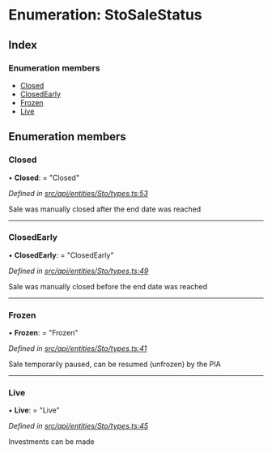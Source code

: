 # Enumeration: StoSaleStatus

## Index

### Enumeration members

* [Closed](stosalestatus.md#closed)
* [ClosedEarly](stosalestatus.md#closedearly)
* [Frozen](stosalestatus.md#frozen)
* [Live](stosalestatus.md#live)

## Enumeration members

###  Closed

• **Closed**: = "Closed"

*Defined in [src/api/entities/Sto/types.ts:53](https://github.com/PolymathNetwork/polymesh-sdk/blob/c77f6a3e/src/api/entities/Sto/types.ts#L53)*

Sale was manually closed after the end date was reached

___

###  ClosedEarly

• **ClosedEarly**: = "ClosedEarly"

*Defined in [src/api/entities/Sto/types.ts:49](https://github.com/PolymathNetwork/polymesh-sdk/blob/c77f6a3e/src/api/entities/Sto/types.ts#L49)*

Sale was manually closed before the end date was reached

___

###  Frozen

• **Frozen**: = "Frozen"

*Defined in [src/api/entities/Sto/types.ts:41](https://github.com/PolymathNetwork/polymesh-sdk/blob/c77f6a3e/src/api/entities/Sto/types.ts#L41)*

Sale temporarily paused, can be resumed (unfrozen) by the PIA

___

###  Live

• **Live**: = "Live"

*Defined in [src/api/entities/Sto/types.ts:45](https://github.com/PolymathNetwork/polymesh-sdk/blob/c77f6a3e/src/api/entities/Sto/types.ts#L45)*

Investments can be made
